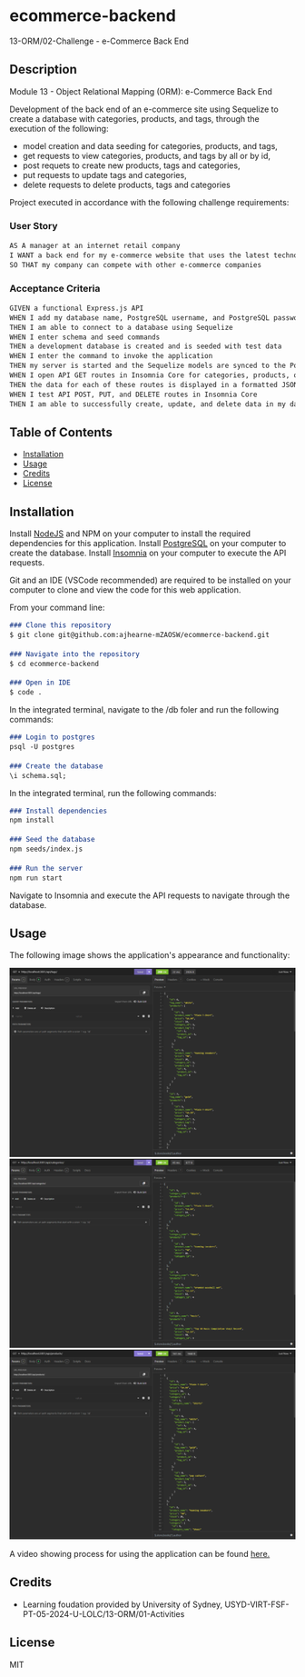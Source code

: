 # ecommerce-backend

13-ORM/02-Challenge - e-Commerce Back End

## Description

Module 13 - Object Relational Mapping (ORM): e-Commerce Back End

Development of the back end of an e-commerce site using Sequelize to create a database with categories, products, and tags, through the execution of the following:

- model creation and data seeding for categories, products, and tags,
- get requests to view categories, products, and tags by all or by id,
- post requets to create new products, tags and categories,
- put requests to update tags and categories,
- delete requests to delete products, tags and categories

Project executed in accordance with the following challenge requirements:

### User Story

```md
AS A manager at an internet retail company
I WANT a back end for my e-commerce website that uses the latest technologies
SO THAT my company can compete with other e-commerce companies
```

### Acceptance Criteria

```md
GIVEN a functional Express.js API
WHEN I add my database name, PostgreSQL username, and PostgreSQL password to an environment variable file
THEN I am able to connect to a database using Sequelize
WHEN I enter schema and seed commands
THEN a development database is created and is seeded with test data
WHEN I enter the command to invoke the application
THEN my server is started and the Sequelize models are synced to the PostgreSQL database
WHEN I open API GET routes in Insomnia Core for categories, products, or tags
THEN the data for each of these routes is displayed in a formatted JSON
WHEN I test API POST, PUT, and DELETE routes in Insomnia Core
THEN I am able to successfully create, update, and delete data in my database
```

## Table of Contents

- [Installation](#installation)
- [Usage](#usage)
- [Credits](#credits)
- [License](#license)

## Installation

Install [NodeJS](https://nodejs.org/en) and NPM on your computer to install the required dependencies for this application.
Install [PostgreSQL](https://www.postgresql.org/download/) on your computer to create the database.
Install [Insomnia](https://insomnia.rest/) on your computer to execute the API requests.

Git and an IDE (VSCode recommended) are required to be installed on your computer to clone and view the code for this web application.

From your command line:

```md
### Clone this repository
$ git clone git@github.com:ajhearne-mZAOSW/ecommerce-backend.git

### Navigate into the repository
$ cd ecommerce-backend

### Open in IDE
$ code .
```

In the integrated terminal, navigate to the /db foler and run the following commands:

```md
### Login to postgres
psql -U postgres

### Create the database
\i schema.sql;
```

In the integrated terminal, run the following commands:

```md
### Install dependencies
npm install

### Seed the database
npm seeds/index.js

### Run the server
npm run start
```

Navigate to Insomnia and execute the API requests to navigate through the database.

## Usage

The following image shows the application's appearance and functionality:

![Insomnia windows feature the get requets for api/tags](./assets/tags_get.png)
![Insomnia windows feature the get requets for api/categories](./assets/categories_get.png)
![Insomnia windows feature the get requets for and api/products](./assets/products_get.png)

A video showing process for using the application can be found [here.](./assets/Hearne_eCommerceBackEnd_Demo.webm)

## Credits

- Learning foudation provided by University of Sydney, USYD-VIRT-FSF-PT-05-2024-U-LOLC/13-ORM/01-Activities

## License

MIT
